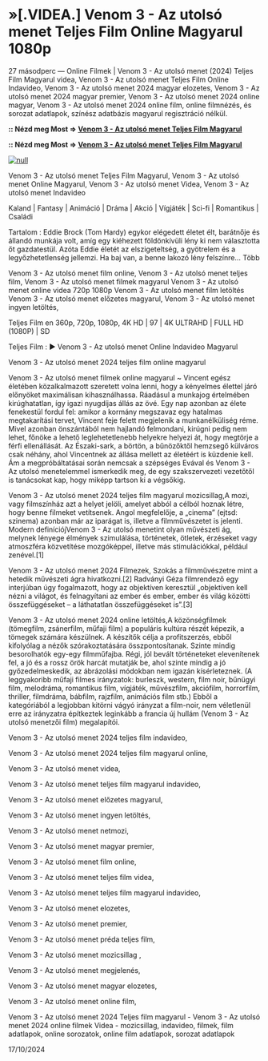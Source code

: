 # »[.VIDEA.] Venom 3 - Az utolsó menet Teljes Film Online Magyarul 1080p

27 másodperc — Online Filmek | Venom 3 - Az utolsó menet (2024) Teljes Film Magyarul videa, Venom 3 - Az utolsó menet Teljes Film Online Indavideo, Venom 3 - Az utolsó menet 2024 magyar elozetes, Venom 3 - Az utolsó menet 2024 magyar premier, Venom 3 - Az utolsó menet 2024 online magyar, Venom 3 - Az utolsó menet 2024 online film, online filmnézés, és sorozat adatlapok, színész adatbázis magyarul regisztráció nélkül.

**:: Nézd meg Most => [Venom 3 - Az utolsó menet Teljes Film Magyarul](https://t.co/aYmcZUibu0)**

**:: Nézd meg Most => [Venom 3 - Az utolsó menet Teljes Film Magyarul](https://t.co/aYmcZUibu0)**

[![null](https://static.wixstatic.com/media/855a25_043b5abeb4ae4d35ac003198e7fe56ed~mv2.gif)](https://t.co/aYmcZUibu0)

Venom 3 - Az utolsó menet Teljes Film Magyarul, Venom 3 - Az utolsó menet Online Magyarul, Venom 3 - Az utolsó menet Videa, Venom 3 - Az utolsó menet Indavideo

Kaland | Fantasy | Animáció | Dráma | Akció | Vígjáték | Sci-fi | Romantikus | Családi

Tartalom : Eddie Brock (Tom Hardy) egykor elégedett életet élt, barátnője és állandó munkája volt, amíg egy kiéhezett földönkívüli lény ki nem választotta őt gazdatestül. Azóta Eddie életét az elszigeteltség, a gyötrelem és a legyőzhetetlenség jellemzi. Ha baj van, a benne lakozó lény felszínre… Több

Venom 3 - Az utolsó menet film online,
Venom 3 - Az utolsó menet teljes film,
Venom 3 - Az utolsó menet filmek magyarul
Venom 3 - Az utolsó menet online videa 720p 1080p
Venom 3 - Az utolsó menet film letöltés
Venom 3 - Az utolsó menet előzetes magyarul,
Venom 3 - Az utolsó menet ingyen letöltés,

Teljes Film en 360p, 720p, 1080p, 4K HD | 97 | 4K ULTRAHD | FULL HD (1080P) | SD

Teljes Film : ▶️ Venom 3 - Az utolsó menet Online Indavideo Magyarul

Venom 3 - Az utolsó menet 2024 teljes film online magyarul

Venom 3 - Az utolsó menet filmek online magyarul ~ Vincent egész életében közalkalmazott szeretett volna lenni, hogy a kényelmes élettel járó előnyöket maximálisan kihasználhassa. Ráadásul a munkajog értelmében kirúghatatlan, így igazi nyugdíjas állás az övé. Egy nap azonban az élete fenekestül fordul fel: amikor a kormány megszavaz egy hatalmas megtakarítási tervet, Vincent feje felett megjelenik a munkanélküliség réme. Mivel azonban önszántából nem hajlandó felmondani, kirúgni pedig nem lehet, főnöke a lehető leglehetetlenebb helyekre helyezi át, hogy megtörje a férfi ellenállását. Az Északi-sark, a börtön, a bűnözőktől hemzsegő külváros csak néhány, ahol Vincentnek az állása mellett az életéért is küzdenie kell. Ám a megpróbáltatásai során nemcsak a szépséges Evával és Venom 3 - Az utolsó menetelemmel ismerkedik meg, de egy szakszervezeti vezetőtől is tanácsokat kap, hogy miképp tartson ki a végsőkig.

Venom 3 - Az utolsó menet 2024 teljes film magyarul mozicsillag,A mozi, vagy filmszínház azt a helyet jelöli, amelyet abból a célból hoznak létre, hogy benne filmeket vetítsenek. Angol megfelelője, a „cinema” (ejtsd: szinema) azonban már az iparágat is, illetve a filmművészetet is jelenti. Modern definíciójVenom 3 - Az utolsó menetint olyan művészeti ág, melynek lényege élmények szimulálása, történetek, ötletek, érzéseket vagy atmoszféra közvetítése mozgóképpel, illetve más stimulációkkal, például zenével.[1]

Venom 3 - Az utolsó menet 2024 Filmezek, Szokás a filmművészetre mint a hetedik művészeti ágra hivatkozni.[2] Radványi Géza filmrendező egy interjúban úgy fogalmazott, hogy az objektíven keresztül „objektíven kell nézni a világot, és felnagyítani az ember és ember, ember és világ közötti összefüggéseket – a láthatatlan összefüggéseket is”.[3]

Venom 3 - Az utolsó menet 2024 online letöltés,A közönségfilmek (tömegfilm, zsánerfilm, műfaji film) a populáris kultúra részét képezik, a tömegek számára készülnek. A készítők célja a profitszerzés, ebből kifolyólag a nézők szórakoztatására összpontosítanak. Szinte mindig besorolhatók egy-egy filmműfajba. Régi, jól bevált történeteket elevenítenek fel, a jó és a rossz örök harcát mutatják be, ahol szinte mindig a jó győzedelmeskedik, az ábrázolási módokban nem igazán kísérleteznek. (A leggyakoribb műfaji filmes irányzatok: burleszk, western, film noir, bűnügyi film, melodráma, romantikus film, vígjáték, művészfilm, akciófilm, horrorfilm, thriller, filmdráma, bábfilm, rajzfilm, animációs film stb.) Ebből a kategóriából a legjobban kitörni vágyó irányzat a film-noir, nem véletlenül erre az irányzatra építkeztek leginkább a francia új hullám (Venom 3 - Az utolsó menetzői film) megalapítói.

Venom 3 - Az utolsó menet 2024 teljes film indavideo,

Venom 3 - Az utolsó menet 2024 teljes film magyarul online,

Venom 3 - Az utolsó menet videa,

Venom 3 - Az utolsó menet teljes film magyarul indavideo,

Venom 3 - Az utolsó menet előzetes magyarul,

Venom 3 - Az utolsó menet ingyen letöltés,

Venom 3 - Az utolsó menet netmozi,

Venom 3 - Az utolsó menet magyar premier,

Venom 3 - Az utolsó menet film online,

Venom 3 - Az utolsó menet teljes film videa,

Venom 3 - Az utolsó menet teljes film magyarul indavideo,

Venom 3 - Az utolsó menet elozetes,

Venom 3 - Az utolsó menet premier,

Venom 3 - Az utolsó menet préda teljes film,

Venom 3 - Az utolsó menet mozicsillag ,

Venom 3 - Az utolsó menet megjelenés,

Venom 3 - Az utolsó menet magyar elozetes,

Venom 3 - Az utolsó menet online film,

Venom 3 - Az utolsó menet 2024 Teljes film magyarul - Venom 3 - Az utolsó menet 2024 online filmek Videa - mozicsillag, indavideo, filmek, film adatlapok, online sorozatok, online film adatlapok, sorozat adatlapok

17/10/2024
